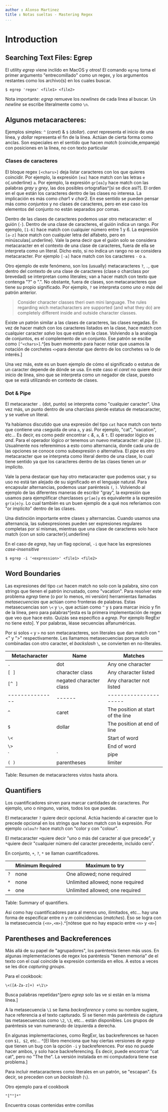 ```yaml
---
author : Alonso Martinez 
title : Notas sueltas - Mastering Regex
...
```


Introduction 
============

Searching Text Files: Egrep
---------------------------

El utility _egrep_ viene inclído en MacOS y otros!
El comando `egrep` toma el primer argumento "entrecomillado" como un regex, y los argumentos restantes como los archivo(s) en los cuales buscar.

    $ egrep 'regex' <file1> <file2>

Nota importante: _egrep_ remueve los _newlines_ de cada línea al buscar.
Un _newline_ se escribe literalmente como `\n`.

Algunos metacaracteres:
-----------------------
Ejemplos simples: `^` (_caret_) & `$` (_dollar_).
_caret_ representa el inicio de una línea, y _dollar_ representa el fin de la línea.
Actúan de cierta forma como anclas.
Son especiales en el sentido que hacen _match_ (coincide,empareja) con posiciones en la línea, no con texto particular

### Clases de caracteres
El bloque regex `[<chars>]` deja listar caracteres con los que quieres coincidir. Por ejemplo, la expresión `[ea]` hace match con las letras `e` o{.underline} `a`.
Por ejemplo, la expresión `gr[ea]y` hace match con las palabras _gray_ y _grey_, las dos posibles ortografías^[si se dice asi?].
El orden en el que están los caracteres dentro de las clases no interesa.
La implicación es más como $char1 \lor  char2$.
En ese sentido se pueden pensar más como _conjuntos_ y no clases de caracteres, pero en ese caso los elementos del conjunto no están separados por comas.

Dentro de las clases de caracteres podemos usar otro metacaracter: el guión (`-`).
Dentro de una clase de caracteres, el guión indica un rango.
Por ejemplo, `[1-6]` hace match con cualquier número entre 1 y 6.
La expresión `[a-z]` hace match con cualquier letra del alfabeto, pero en minúsculas{.underline}.
Vale la pena decir que el guión solo se considera metacaracter en el contexto de una clase de caracteres, fuera de ella se interpreta como un literal.
Dicho esto, si no indica un rango no se considera metacaracter.
Por ejemplo `[-a]` hace match con los caracteres `-` o `a`.

Otro ejemplo de este fenómeno, son los (usually) metacaracteres `?`, `.`, que dentro del contexto de una clase de caracteres (clase o charclass por brevedad) se interpretan como literales; van a hacer match con texto que contenga "?" o ".".
No obstante, fuera de clases, son metacaracteres que tiene su propio significado.
Por ejemplo, `?` se interpreta como _uno o más_ del patrón anterior.

> Consider character classes theri own mini language.
> The rules regarding wich metacharacters are supported (and what they do) are completely different inside and outside character classes.

Existe un patrón similar a las clases de caracteres, las clases negadas.
En vez de hacer match con los caracteres listados en la clase, hace match con cualquier caracter _salvo_ los que están en la clase. 
Volviendo a la analogía de conjuntos, es el complemento de un conjunto.
Ese patrón se escibe como `[^<chars>]`.^[es buen momento para hacer notar que usamos la notación de corchetes `<>`para denotar que dentro de los corchetes va lo de interés.]

Una vez más, este es un buen ejemplo de cómo el significado o estatus de un caracter depende de dónde se usa.
En este caso el _caret_ no quiere decir inicio de línea, sino que se interpreta como un negador de clase, puesto que se está utilizando en contexto de clases.

### Dot & Pipe
El metacaracter `.` (dot, punto) se interpreta como "cualquier caracter".
Una vez más, un punto dentro de una charclass pierde estatus de metacaracter, y se vuelve un literal.

Ya habíamos discutido que una expresión del tipo `cat` hace match con texto que contiene una `c`seguida de una `a`, y asi.
Por ejemplo, "cat", "vacation", etc...
Es decir, es como pedir encontrar `c` _&_, `a`, _&_ `t`.
El operador lógico es _and_.
Para el operador lógico _or_ tenemos un nuevo metacaracter: el _pipe_ (`|`).
Usualmente nos referemimos a esto como alternancia, donde cada una de las opciones se conoce como subexpresión o alternativa.
El _pipe_ es otro metacaracter que se interpreta como literal dentro de una clase, lo cual tiene sentido ya que los caracteres dentro de las clases tienen un _or_ implícito.

Vale la pena destacar que hay otro metacaracter que podemos usar, y su uso no está tan alejado de su significado en el lenguaje natural.
Para encapsular alternancias, podemos usar paréntesis `(`, `)`.
Volviendo al ejemplo de las diferentes maneras de escribir "gray", la expresión que usamos para ejemplificar charclasses `gr[ae]y` es equivalente a la expresión `gr(a|e)y`.
Lo cual también es un buen ejemplo de a qué nos referíamos con "or implícito" dentro de las clases.

Una distinción importante entre clases y alternancias.
Cuando usamos una alternancia, las subexpresiones pueden ser expresiones regulares completas por sí mismas, mientras que una clase de caracteres solo hace match {con un solo caracter}{.underline}

En el caso de _egrep_, hay un flag opcional, `-i` que hace las expresiones _case-insensitive_

    $ egrep -i '<expression>' <file1> <file2>

Word Boundaries
---------------
Las expresiones del tipo `cat` hacen match no solo con la palabra, sino con strings que tienen el patrón incrustado, como "vacation".
Para resolver este problema _egrep_ tiene (o por lo menos, mi versión) herramientas llamadas _metasecuencias_ que actúan como fronteras de palabras.
Estas metasecuencias son `\<` y `\>`, que actúan como `^` y `$` para marcar inicio y fin de la línea, pero para palabras^[esta es la primera implementación de regex que veo que hace esto. Quizás sea específico a _egrep_. Por ejemplo RegExr no tiene esto].
Y por palabras, léase secuencias alfanuméricas.

Por si solos `<` y `>` no son metacaracteres, son literales que dan match con "<" y ">" respectivamente.
Les llamamos metasecuencias porque solo combinadas con otro caracter, el _backslash_ `\`, se convierten en no-literales.

| Metacharacter | Name | Matches            |
|---------------|------|--------------------|
| `.`           | dot  | Any one character  |
| `[ ]`         | character class | Any character listed |
| `[^ ]`        | negated character class | Any character not listed |
|---------------|------|---------------------|
| `^`   | caret | The position at start of the line | 
| `$` | dollar | The position at end of line |
| `\<` |  | Start of word |
| `\>` |  | End of word |
| `|`  | pipe | Matches eiter expression it separates |
| `( )` | parentheses | limiter |

Table: Resumen de metacaracteres vistos hasta ahora.

Quantifiers
------------
Los cuantificadores sirven para marcar cantidades de caracteres.
Por ejemplo, uno o ninguno, varios, todos los que puedas.

El metacaracter `?` quiere decir opcional.
Actúa haciendo al caracter que lo precede opcional en los strings que hacen match con la expresión.
Por ejemplo `colou?r` hace match con "color y con "colour".

El metacaracter `+`quiere decir "uno o más del caracter al que precede", y `*`quiere decir "cualquier número del caracter precedente, incluido cero".

En conjunto, `+`, `?`, `*` se llaman cuantificadores.

|   | Minimum Required | Maximum to try |
|---|------------------|----------------|
|`?`| none | One allowed; none required |
|`*`| none | Unlimited allowed; none required|
|`+`| one  | Unlimited allowed; one required |

Table: Summary of quantifiers. 

Asi como hay cuantificadores para al menos uno, ilimitados, etc... hay una forma de especificar entre $n$ y $m$ coincidencias (_matches_).
Eso se logra con la metasecuencia `{<n>,<m>}`.^[nótese que no hay espacio entre `<n>` y `<m>`]

Parentheses and Backreferences
------------------------------
Más allá de su papel de "agrupadores", los paréntesis tienen más usos.
En algunas implementaciones de regex los paréntesis "tienen memoria" de el texto con el cual coincide la expresión contenida en ellos.
A estos a veces se les dice _capturing groups_.

Para el cookbook:

    \<([A-Za-z]+) +\1\>

Busca palabras repetidas^[pero _egrep_ solo las ve si están en la misma línea.]

A la metasecuencia `\1` se llama _backreference_ y como su nombre sugiere, hace referencia a el texto capturado.
Si se tienen más paréntesis de captura las metasecuencias como `\2`, `\3`, etc... están disponibles.
Los grupos de paréntesis se van numerando de izquierda a derecha.

En algunas implementaciones, como RegExr, las backreferences se hacen con `$1, $2`, etc...
^[El libro menciona que hay ciertas versiones de _egrep_ que tienen un bug con la opción `-i` y backreferences. Por eso no puede hacer ambos, y solo hace backreferencing. Es decir, puede encontrar "cat cat", pero no "The the". La versión instalada en mi computadora tiene ese problema.]

Para incluír metacaracteres como literales en un patrón, se "escapan".
Es decir, se preceden con un _backslash_ (`\`).

Otro ejemplo para el cookbook

    "[^"]*"

Encuentra cosas contenidas entre comillas